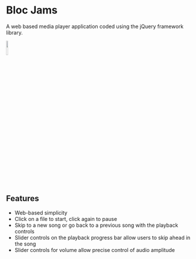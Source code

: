 <h1> Bloc Jams </h1>

<p> A web based media player application coded using the jQuery framework library.</p>

<a target="_blank" rel="noopener noreferrer" href="https://github.com/djguzie/bloc-jams-jquery/blob/493814e84cf3028770a7336e6db3766e8761f35a/assets/images/bloc_jams_logo.png"><img src="https://github.com/djguzie/bloc-jams-jquery/raw/493814e84cf3028770a7336e6db3766e8761f35a/assets/images/bloc_jams_logo.png" width="10%" style="max-width:100%;"></a>

<h2> Features </h2>

<ul>
<li> Web-based simplicity </li>
<li> Click on a file to start, click again to pause </li>
<li> Skip to a new song or go back to a previous song with the playback controls </li>
<li> Slider controls on the playback progress bar allow users to skip ahead in the song </li>
<li> Slider controls for volume allow precise control of audio amplitude </li>
</ul>


